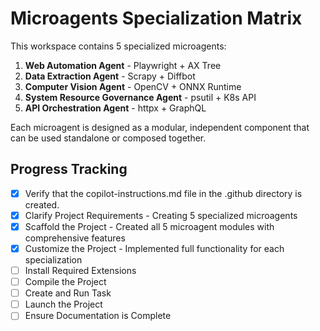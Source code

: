 # Microagents Specialization Matrix

This workspace contains 5 specialized microagents:

1. **Web Automation Agent** - Playwright + AX Tree
2. **Data Extraction Agent** - Scrapy + Diffbot  
3. **Computer Vision Agent** - OpenCV + ONNX Runtime
4. **System Resource Governance Agent** - psutil + K8s API
5. **API Orchestration Agent** - httpx + GraphQL

Each microagent is designed as a modular, independent component that can be used standalone or composed together.

## Progress Tracking
- [x] Verify that the copilot-instructions.md file in the .github directory is created.
- [x] Clarify Project Requirements - Creating 5 specialized microagents
- [x] Scaffold the Project - Created all 5 microagent modules with comprehensive features
- [x] Customize the Project - Implemented full functionality for each specialization  
- [ ] Install Required Extensions
- [ ] Compile the Project
- [ ] Create and Run Task
- [ ] Launch the Project
- [ ] Ensure Documentation is Complete
